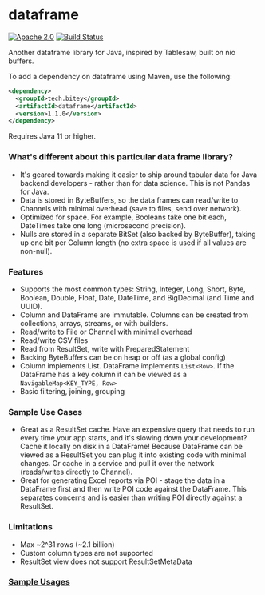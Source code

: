# dataframe

[![Apache 2.0](https://img.shields.io/github/license/nebula-plugins/nebula-project-plugin.svg)](http://www.apache.org/licenses/LICENSE-2.0)
[![Build Status](https://api.travis-ci.com/biteytech/dataframe.svg?branch=master)](https://app.travis-ci.com/github/biteytech/dataframe)

Another dataframe library for Java, inspired by Tablesaw, built on nio buffers.

To add a dependency on dataframe using Maven, use the following:

```xml
<dependency>
  <groupId>tech.bitey</groupId>
  <artifactId>dataframe</artifactId>
  <version>1.1.0</version>
</dependency>
```

Requires Java 11 or higher.

### What's different about this particular data frame library?
* It's geared towards making it easier to ship around tabular data for Java backend developers - rather than for data science. This is not Pandas for Java.
* Data is stored in ByteBuffers, so the data frames can read/write to Channels with minimal overhead (save to files, send over network).
* Optimized for space. For example, Booleans take one bit each, DateTimes take one long (microsecond precision).
* Nulls are stored in a separate BitSet (also backed by ByteBuffer), taking up one bit per Column length (no extra space is used if all values are non-null).

### Features
* Supports the most common types: String, Integer, Long, Short, Byte, Boolean, Double, Float, Date, DateTime, and BigDecimal (and Time and UUID).
* Column and DataFrame are immutable. Columns can be created from collections, arrays, streams, or with builders.
* Read/write to File or Channel with minimal overhead
* Read/write CSV files
* Read from ResultSet, write with PreparedStatement
* Backing ByteBuffers can be on heap or off (as a global config)
* Column implements List. DataFrame implements `List<Row>`. If the DataFrame has a key column it can be viewed as a `NavigableMap<KEY_TYPE, Row>`
* Basic filtering, joining, grouping

### Sample Use Cases
* Great as a ResultSet cache. Have an expensive query that needs to run every time your app starts, and it's slowing down your development? Cache it locally on disk in a DataFrame! Because DataFrame can be viewed as a ResultSet you can plug it into existing code with minimal changes. Or cache in a service and pull it over the network (reads/writes directly to Channel).
* Great for generating Excel reports via POI - stage the data in a DataFrame first and then write POI code against the DataFrame. This separates concerns and is easier than writing POI directly against a ResultSet.

### Limitations
* Max \~2^31 rows (\~2.1 billion)
* Custom column types are not supported
* ResultSet view does not support ResultSetMetaData

### [Sample Usages](dataframe/dataframe-test/src/test/java/tech/bitey/dataframe/test/SampleUsages.java)

